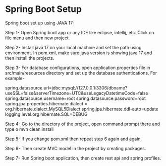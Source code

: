 # Spring Boot Setup



Spring boot set up using JAVA 17:

Step 1- Open Spring boot app or any IDE like eclipse, intellij, etc. Click on file menu and then new project.

Step 2- Install java 17 on your local machine and set the path using environment. In pom.xml, make sure java version is showing java 17 and then install the projects.

Step 3- For database configurations, open application.properties file in src/main/resources directory and set up the database authentications. For example-

spring.datasource.url=jdbc:mysql://127.0.0.1:3306/dbname?useSSL=false&serverTimezone=UTC&useLegacyDatetimeCode=false
spring.datasource.username=root
spring.datasource.password=root
spring.jpa.properties.hibernate.dialect = org.hibernate.dialect.MySQL5Dialect
spring.jpa.hibernate.ddl-auto=update
logging.level.org.hibernate.SQL=DEBUG


Step 4- Go to the directory of the project, open command prompt there and type 
o	mvn clean install

Step 5- If you change pom.xml then repeat step 6 again and again.


Step 6- Then create MVC model in the project by creating packages.

Step 7- Run Spring boot application, then create rest api and spring profiles.
